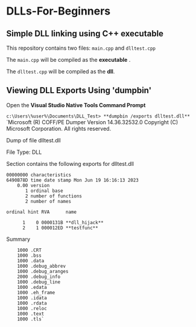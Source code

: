 # DLLs-For-Beginners

## Simple DLL linking using C++ executable

This repository contains two files: `main.cpp` and `dlltest.cpp`

The `main.cpp` will be compiled as the **executable** .

The `dlltest.cpp` will be compiled as the **dll**.


## Viewing DLL Exports Using 'dumpbin'

Open the **Visual Studio Native Tools Command Prompt**

`c:\Users\%user%\Documents\DLL_Test> **dumpbin /exports dlltest.dll**`
`Microsoft (R) COFF/PE Dumper Version 14.36.32532.0
Copyright (C) Microsoft Corporation.  All rights reserved.


Dump of file dlltest.dll

File Type: DLL

  Section contains the following exports for dlltest.dll

    00000000 characteristics
    6490B78D time date stamp Mon Jun 19 16:16:13 2023
        0.00 version
           1 ordinal base
           2 number of functions
           2 number of names

    ordinal hint RVA      name

          1    0 0000131B **dll_hijack**
          2    1 000012ED **testfunc**

  Summary

        1000 .CRT
        1000 .bss
        1000 .data
        1000 .debug_abbrev
        1000 .debug_aranges
        2000 .debug_info
        1000 .debug_line
        1000 .edata
        1000 .eh_frame
        1000 .idata
        1000 .rdata
        1000 .reloc
        1000 .text
        1000 .tls`
